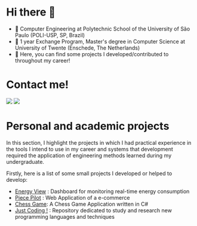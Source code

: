 # Hi there 👋

- 🔭 Computer Engineering at Polytechnic School of the University of São Paulo (POLI-USP, SP, Brazil)
- ️💼 1 year Exchange Program, Master's degree in Computer Science at University of Twente (Enschede, The Netherlands)
- 💬 Here, you can find some projects I developed/contributed to throughout my career!

# Contact me!
<div>
<a href="https://www.linkedin.com/in/gustavo-scardino/?locale=en_US" target="_blank"><img src="https://img.shields.io/badge/-LinkedIn-%230077B5?style=for-the-badge&logo=linkedin&logoColor=white" target="_blank"></a> 
<a href = "mailto:gustavoscardino@hotmail.com"><img src="https://img.shields.io/badge/-Gmail-%23333?style=for-the-badge&logo=gmail&logoColor=white" target="_blank"></a>
</div>

# Personal and academic projects

In this section, I highlight the projects in which I had practical experience in the tools I intend to use in my career and systems that development required the application 
of engineering methods learned during my undergraduate.

Firstly, here is a list of some small projects I developed or helped to develop:

- [Energy View](https://github.com/EnergyView) : Dashboard for monitoring real-time energy consumption
- [Piece Pilot](https://github.com/gabrielpalassi/PiecePilot) : Web Application of a e-commerce
- [Chess Game](https://github.com/gustavoscardino/ChessGame): A Chess Game Application written in C#
- [Just Coding !](https://github.com/gustavoscardino/just-coding) :  Repository dedicated to study and research new programming languages and techniques
